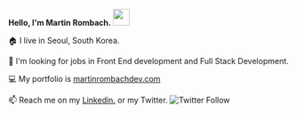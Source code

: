 **Hello, I'm Martin Rombach.** <img src="https://raw.githubusercontent.com/MartinHeinz/MartinHeinz/master/wave.gif" width="30px">

🏠 I live in Seoul, South Korea.

👀 I'm looking for jobs in Front End development and Full Stack Development.

💻 My portfolio is <a href="www.martinrombachdev.com">martinrombachdev.com</a>

📫 Reach me on my <a href="https://www.linkedin.com/in/martin-rombach-0a67b266/">Linkedin.</a> or my Twitter. <img alt="Twitter Follow" src="https://img.shields.io/twitter/follow/MartinRombach88?style=social">





<!---
martinrombach88/martinrombach88 is a ✨ special ✨ repository because its `README.md` (this file) appears on your GitHub profile.
You can click the Preview link to take a look at your changes.
--->
